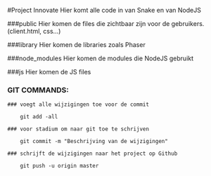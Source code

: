 #Project Innovate
Hier komt alle code in van Snake en van NodeJS

###public
Hier komen de files die zichtbaar zijn voor de gebruikers. (client.html, css...)

###library
Hier komen de libraries zoals Phaser

###node_modules
Hier komen de modules die NodeJS gebruikt

###js
Hier komen de JS files

### GIT COMMANDS:
    ### voegt alle wijzigingen toe voor de commit
    
        git add -all 
         
    ### voor stadium om naar git toe te schrijven
    
        git commit -m "Beschrijving van de wijzigingen"
        
    ### schrijft de wijzigingen naar het project op Github
    
        git push -u origin master
        
        